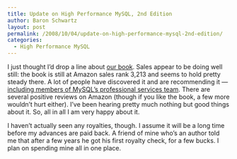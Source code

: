 ```yaml
---
title: Update on High Performance MySQL, 2nd Edition
author: Baron Schwartz
layout: post
permalink: /2008/10/04/update-on-high-performance-mysql-2nd-edition/
categories:
  - High Performance MySQL
---
```

I just thought I&#8217;d drop a line about [our book][1]. Sales appear to be doing well still: the book is still at Amazon sales rank 3,213 and seems to hold pretty steady there. A lot of people have discovered it and are recommending it &#8212; [including members of MySQL&#8217;s professional services team][2]. There are several positive reviews on Amazon (though if you like the book, a few more wouldn&#8217;t hurt either). I&#8217;ve been hearing pretty much nothing but good things about it. So, all in all I am very happy about it.

I haven&#8217;t actually seen any royalties, though. I assume it will be a long time before my advances are paid back. A friend of mine who&#8217;s an author told me that after a few years he got his first royalty check, for a few bucks. I plan on spending mine all in one place.

 [1]: http://www.amazon.com/dp/0596101716?tag=xaprb-20
 [2]: http://fallenpegasus.livejournal.com/758972.html
